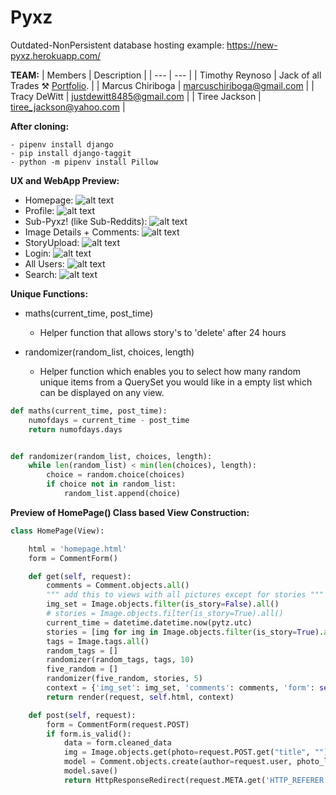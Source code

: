 # Pyxz

Outdated-NonPersistent database hosting example:
https://new-pyxz.herokuapp.com/

**TEAM:**
| Members | Description |
| --- | --- |
| Timothy Reynoso | Jack of all Trades :hammer_and_pick: [Portfolio](https://timothywebportfolio.web.app/). |
| Marcus Chiriboga | marcuschiriboga@gmail.com |
| Tracy DeWitt | justdewitt8485@gmail.com |
| Tiree Jackson | tiree_jackson@yahoo.com |


**After cloning:**

```cli
- pipenv install django
- pip install django-taggit
- python -m pipenv install Pillow
```

**UX and WebApp Preview:**
- Homepage:
![alt text](https://github.com/tiree24/Pyxz/blob/main/ReadmeImages/homescreen.png?raw=true)
- Profile:
![alt text](https://github.com/tiree24/Pyxz/blob/main/ReadmeImages/profile.png?raw=true)
- Sub-Pyxz! (like Sub-Reddits):
![alt text](https://github.com/tiree24/Pyxz/blob/main/ReadmeImages/subpyxz.png?raw=true)
- Image Details + Comments:
![alt text](https://github.com/tiree24/Pyxz/blob/main/ReadmeImages/storydetail.png?raw=true)
- StoryUpload:
![alt text](https://github.com/tiree24/Pyxz/blob/main/ReadmeImages/uploadstory.png?raw=true)
- Login:
![alt text](https://github.com/tiree24/Pyxz/blob/main/ReadmeImages/login.png?raw=true)
- All Users:
![alt text](https://github.com/tiree24/Pyxz/blob/main/ReadmeImages/users.png?raw=true)
- Search:
![alt text](https://github.com/tiree24/Pyxz/blob/main/ReadmeImages/searchresults.png?raw=true)


**Unique Functions:**

- maths(current_time, post_time)
  - Helper function that allows story's to 'delete' after 24 hours
  
- randomizer(random_list, choices, length)
  - Helper function which enables you to select how many random unique items from a QuerySet you would like in a empty list which can be displayed on any view.
  
  
```python
def maths(current_time, post_time):
    numofdays = current_time - post_time
    return numofdays.days


def randomizer(random_list, choices, length):
    while len(random_list) < min(len(choices), length):
        choice = random.choice(choices)
        if choice not in random_list:
            random_list.append(choice)
```

**Preview of HomePage() Class based View Construction:** 

```python
class HomePage(View):

    html = 'homepage.html'
    form = CommentForm()

    def get(self, request):
        comments = Comment.objects.all()
        """ add this to views with all pictures except for stories """
        img_set = Image.objects.filter(is_story=False).all()
        # stories = Image.objects.filter(is_story=True).all()
        current_time = datetime.datetime.now(pytz.utc)
        stories = [img for img in Image.objects.filter(is_story=True).all() if maths(current_time, img.post_time) <= 1]
        tags = Image.tags.all()
        random_tags = []
        randomizer(random_tags, tags, 10)
        five_random = []
        randomizer(five_random, stories, 5)
        context = {'img_set': img_set, 'comments': comments, 'form': self.form, 'stories': five_random, 'taglist': random_tags}
        return render(request, self.html, context)

    def post(self, request):
        form = CommentForm(request.POST)
        if form.is_valid():
            data = form.cleaned_data
            img = Image.objects.get(photo=request.POST.get("title", ""))
            model = Comment.objects.create(author=request.user, photo_linked=img, text=data['comment'])
            model.save()
            return HttpResponseRedirect(request.META.get('HTTP_REFERER'))
```
